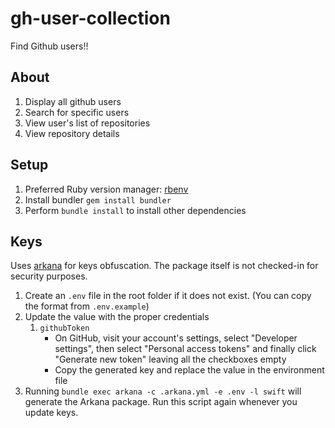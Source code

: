 # gh-user-collection
Find Github users!!

## About
1. Display all github users
2. Search for specific users
3. View user's list of repositories
4. View repository details

## Setup
1. Preferred Ruby version manager: [rbenv](https://github.com/rbenv/rbenv)
2. Install bundler `gem install bundler`
3. Perform `bundle install` to install other dependencies

## Keys
Uses [arkana](https://github.com/rogerluan/arkana) for keys obfuscation. The package itself is not checked-in for security purposes.
1. Create an `.env` file in the root folder if it does not exist. (You can copy the format from `.env.example`)
2. Update the value with the proper credentials
    1. `githubToken`
        * On GitHub, visit your account's settings, select "Developer settings", then select "Personal access tokens" and finally click "Generate new token" leaving all the checkboxes empty
        * Copy the generated key and replace the value in the environment file
3. Running `bundle exec arkana -c .arkana.yml -e .env -l swift` will generate the Arkana package. Run this script again whenever you update keys. 
